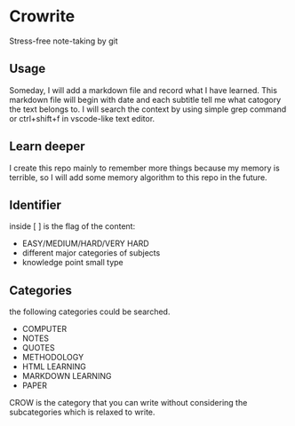 
# Crowrite

Stress-free note-taking by git

## Usage

Someday, I will add a markdown file and record what I have learned. This markdown file will begin with date and each subtitle tell me what catogory the text belongs to.
I will search the context by using simple grep command or ctrl+shift+f in vscode-like text editor.

## Learn deeper

I create this repo mainly to remember more things because my memory is terrible, so I will add some memory algorithm to this repo in the future.

## Identifier

inside [ ] is the flag of the content:

* EASY/MEDIUM/HARD/VERY HARD
* different major categories of subjects
* knowledge point small type

## Categories
the following categories could be searched.
* COMPUTER
* NOTES
* QUOTES
* METHODOLOGY
* HTML LEARNING
* MARKDOWN LEARNING
* PAPER

CROW is the category that you can write without considering the subcategories which is relaxed to write.

